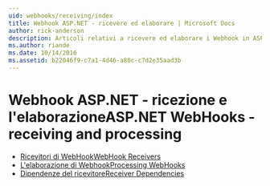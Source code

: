 ```yaml
---
uid: webhooks/receiving/index
title: Webhook ASP.NET - ricevere ed elaborare | Microsoft Docs
author: rick-anderson
description: Articoli relativi a ricevere ed elaborare i Webhook in ASP.NET
ms.author: riande
ms.date: 10/14/2016
ms.assetid: b22046f9-c7a1-4d46-a80c-c7d2e35aad3b
---
```

# <a name="aspnet-webhooks---receiving-and-processing"></a><span data-ttu-id="22539-103">Webhook ASP.NET - ricezione e l'elaborazione</span><span class="sxs-lookup"><span data-stu-id="22539-103">ASP.NET WebHooks - receiving and processing</span></span>

* [<span data-ttu-id="22539-104">Ricevitori di WebHook</span><span class="sxs-lookup"><span data-stu-id="22539-104">WebHook Receivers</span></span>](receivers.md)
* [<span data-ttu-id="22539-105">L'elaborazione di Webhook</span><span class="sxs-lookup"><span data-stu-id="22539-105">Processing WebHooks</span></span>](handlers.md)
* [<span data-ttu-id="22539-106">Dipendenze del ricevitore</span><span class="sxs-lookup"><span data-stu-id="22539-106">Receiver Dependencies</span></span>](dependencies.md)
